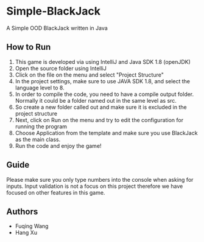 # Simple-BlackJack
A Simple OOD BlackJack written in Java

## How to Run

1. This game is developed via using IntelliJ and Java SDK 1.8 (openJDK)
2. Open the source folder using IntelliJ
3. Click on the file on the menu and select "Project Structure"
4. In the project settings, make sure to use JAVA SDK 1.8, and select the language level to 8.
5. In order to compile the code, you need to have a compile output folder. Normally it could be a folder named out in the same level as src.
6. So create a new folder called out and make sure it is excluded in the project structure
7. Next, click on Run on the menu and try to edit the configuration for running the program
8. Choose Application from the template and make sure you use BlackJack as the main class.
9. Run the code and enjoy the game!

## Guide

Please make sure you only type numbers into the console when asking for inputs.
Input validation is not a focus on this project therefore we have focused on other features in this game.

## Authors

* Fuqing Wang
* Hang Xu

